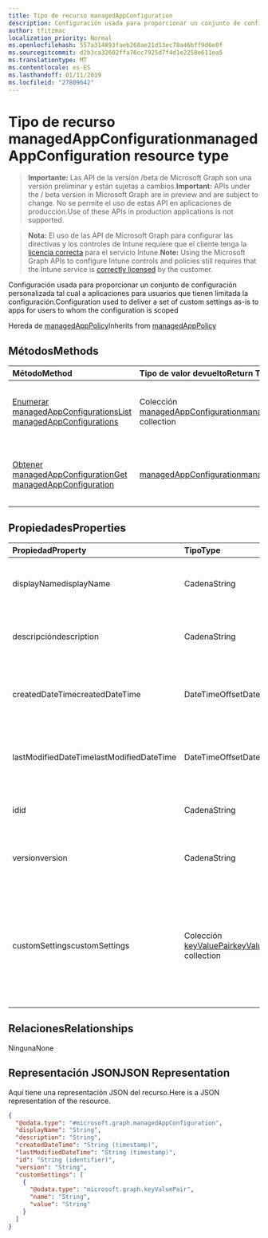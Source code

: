 ```yaml
---
title: Tipo de recurso managedAppConfiguration
description: Configuración usada para proporcionar un conjunto de configuración personalizada tal cual a aplicaciones para usuarios que tienen limitada la configuración.
author: tfitzmac
localization_priority: Normal
ms.openlocfilehash: 557a314893faeb268ae21d13ec78a46bff9d6e0f
ms.sourcegitcommit: d2b3ca32602ffa76cc7925d7f4d1e2258e611ea5
ms.translationtype: MT
ms.contentlocale: es-ES
ms.lasthandoff: 01/11/2019
ms.locfileid: "27809642"
---
```

# <a name="managedappconfiguration-resource-type"></a><span data-ttu-id="25c4a-103">Tipo de recurso managedAppConfiguration</span><span class="sxs-lookup"><span data-stu-id="25c4a-103">managedAppConfiguration resource type</span></span>

> <span data-ttu-id="25c4a-104">**Importante:** Las API de la versión /beta de Microsoft Graph son una versión preliminar y están sujetas a cambios.</span><span class="sxs-lookup"><span data-stu-id="25c4a-104">**Important:** APIs under the / beta version in Microsoft Graph are in preview and are subject to change.</span></span> <span data-ttu-id="25c4a-105">No se permite el uso de estas API en aplicaciones de producción.</span><span class="sxs-lookup"><span data-stu-id="25c4a-105">Use of these APIs in production applications is not supported.</span></span>

> <span data-ttu-id="25c4a-106">**Nota:** El uso de las API de Microsoft Graph para configurar las directivas y los controles de Intune requiere que el cliente tenga la [licencia correcta](https://go.microsoft.com/fwlink/?linkid=839381) para el servicio Intune.</span><span class="sxs-lookup"><span data-stu-id="25c4a-106">**Note:** Using the Microsoft Graph APIs to configure Intune controls and policies still requires that the Intune service is [correctly licensed](https://go.microsoft.com/fwlink/?linkid=839381) by the customer.</span></span>

<span data-ttu-id="25c4a-107">Configuración usada para proporcionar un conjunto de configuración personalizada tal cual a aplicaciones para usuarios que tienen limitada la configuración.</span><span class="sxs-lookup"><span data-stu-id="25c4a-107">Configuration used to deliver a set of custom settings as-is to apps for users to whom the configuration is scoped</span></span>

<span data-ttu-id="25c4a-108">Hereda de [managedAppPolicy](../resources/intune-mam-managedapppolicy.md)</span><span class="sxs-lookup"><span data-stu-id="25c4a-108">Inherits from [managedAppPolicy](../resources/intune-mam-managedapppolicy.md)</span></span>

## <a name="methods"></a><span data-ttu-id="25c4a-109">Métodos</span><span class="sxs-lookup"><span data-stu-id="25c4a-109">Methods</span></span>
|<span data-ttu-id="25c4a-110">Método</span><span class="sxs-lookup"><span data-stu-id="25c4a-110">Method</span></span>|<span data-ttu-id="25c4a-111">Tipo de valor devuelto</span><span class="sxs-lookup"><span data-stu-id="25c4a-111">Return Type</span></span>|<span data-ttu-id="25c4a-112">Descripción</span><span class="sxs-lookup"><span data-stu-id="25c4a-112">Description</span></span>|
|:---|:---|:---|
|[<span data-ttu-id="25c4a-113">Enumerar managedAppConfigurations</span><span class="sxs-lookup"><span data-stu-id="25c4a-113">List managedAppConfigurations</span></span>](../api/intune-mam-managedappconfiguration-list.md)|<span data-ttu-id="25c4a-114">Colección [managedAppConfiguration](../resources/intune-mam-managedappconfiguration.md)</span><span class="sxs-lookup"><span data-stu-id="25c4a-114">[managedAppConfiguration](../resources/intune-mam-managedappconfiguration.md) collection</span></span>|<span data-ttu-id="25c4a-115">Enumere las propiedades y las relaciones de los objetos [managedAppConfiguration](../resources/intune-mam-managedappconfiguration.md).</span><span class="sxs-lookup"><span data-stu-id="25c4a-115">List properties and relationships of the [managedAppConfiguration](../resources/intune-mam-managedappconfiguration.md) objects.</span></span>|
|[<span data-ttu-id="25c4a-116">Obtener managedAppConfiguration</span><span class="sxs-lookup"><span data-stu-id="25c4a-116">Get managedAppConfiguration</span></span>](../api/intune-mam-managedappconfiguration-get.md)|[<span data-ttu-id="25c4a-117">managedAppConfiguration</span><span class="sxs-lookup"><span data-stu-id="25c4a-117">managedAppConfiguration</span></span>](../resources/intune-mam-managedappconfiguration.md)|<span data-ttu-id="25c4a-118">Lea las propiedades y las relaciones del objeto [managedAppConfiguration](../resources/intune-mam-managedappconfiguration.md).</span><span class="sxs-lookup"><span data-stu-id="25c4a-118">Read properties and relationships of the [managedAppConfiguration](../resources/intune-mam-managedappconfiguration.md) object.</span></span>|

## <a name="properties"></a><span data-ttu-id="25c4a-119">Propiedades</span><span class="sxs-lookup"><span data-stu-id="25c4a-119">Properties</span></span>
|<span data-ttu-id="25c4a-120">Propiedad</span><span class="sxs-lookup"><span data-stu-id="25c4a-120">Property</span></span>|<span data-ttu-id="25c4a-121">Tipo</span><span class="sxs-lookup"><span data-stu-id="25c4a-121">Type</span></span>|<span data-ttu-id="25c4a-122">Descripción</span><span class="sxs-lookup"><span data-stu-id="25c4a-122">Description</span></span>|
|:---|:---|:---|
|<span data-ttu-id="25c4a-123">displayName</span><span class="sxs-lookup"><span data-stu-id="25c4a-123">displayName</span></span>|<span data-ttu-id="25c4a-124">Cadena</span><span class="sxs-lookup"><span data-stu-id="25c4a-124">String</span></span>|<span data-ttu-id="25c4a-125">Nombre para mostrar de la directiva.</span><span class="sxs-lookup"><span data-stu-id="25c4a-125">Policy display name.</span></span> <span data-ttu-id="25c4a-126">Heredado de [managedAppPolicy](../resources/intune-mam-managedapppolicy.md).</span><span class="sxs-lookup"><span data-stu-id="25c4a-126">Inherited from [managedAppPolicy](../resources/intune-mam-managedapppolicy.md)</span></span>|
|<span data-ttu-id="25c4a-127">descripción</span><span class="sxs-lookup"><span data-stu-id="25c4a-127">description</span></span>|<span data-ttu-id="25c4a-128">Cadena</span><span class="sxs-lookup"><span data-stu-id="25c4a-128">String</span></span>|<span data-ttu-id="25c4a-129">Descripción de la directiva.</span><span class="sxs-lookup"><span data-stu-id="25c4a-129">The policy's description.</span></span> <span data-ttu-id="25c4a-130">Heredado de [managedAppPolicy](../resources/intune-mam-managedapppolicy.md).</span><span class="sxs-lookup"><span data-stu-id="25c4a-130">Inherited from [managedAppPolicy](../resources/intune-mam-managedapppolicy.md)</span></span>|
|<span data-ttu-id="25c4a-131">createdDateTime</span><span class="sxs-lookup"><span data-stu-id="25c4a-131">createdDateTime</span></span>|<span data-ttu-id="25c4a-132">DateTimeOffset</span><span class="sxs-lookup"><span data-stu-id="25c4a-132">DateTimeOffset</span></span>|<span data-ttu-id="25c4a-133">Fecha y hora de creación de la directiva.</span><span class="sxs-lookup"><span data-stu-id="25c4a-133">The date and time the policy was created.</span></span> <span data-ttu-id="25c4a-134">Heredado de [managedAppPolicy](../resources/intune-mam-managedapppolicy.md).</span><span class="sxs-lookup"><span data-stu-id="25c4a-134">Inherited from [managedAppPolicy](../resources/intune-mam-managedapppolicy.md)</span></span>|
|<span data-ttu-id="25c4a-135">lastModifiedDateTime</span><span class="sxs-lookup"><span data-stu-id="25c4a-135">lastModifiedDateTime</span></span>|<span data-ttu-id="25c4a-136">DateTimeOffset</span><span class="sxs-lookup"><span data-stu-id="25c4a-136">DateTimeOffset</span></span>|<span data-ttu-id="25c4a-137">Última vez que se modificó la directiva.</span><span class="sxs-lookup"><span data-stu-id="25c4a-137">Last time the policy was modified.</span></span> <span data-ttu-id="25c4a-138">Heredado de [managedAppPolicy](../resources/intune-mam-managedapppolicy.md).</span><span class="sxs-lookup"><span data-stu-id="25c4a-138">Inherited from [managedAppPolicy](../resources/intune-mam-managedapppolicy.md)</span></span>|
|<span data-ttu-id="25c4a-139">id</span><span class="sxs-lookup"><span data-stu-id="25c4a-139">id</span></span>|<span data-ttu-id="25c4a-140">Cadena</span><span class="sxs-lookup"><span data-stu-id="25c4a-140">String</span></span>|<span data-ttu-id="25c4a-141">Clave de la entidad.</span><span class="sxs-lookup"><span data-stu-id="25c4a-141">Key of the entity.</span></span> <span data-ttu-id="25c4a-142">Heredado de [managedAppPolicy](../resources/intune-mam-managedapppolicy.md).</span><span class="sxs-lookup"><span data-stu-id="25c4a-142">Inherited from [managedAppPolicy](../resources/intune-mam-managedapppolicy.md)</span></span>|
|<span data-ttu-id="25c4a-143">version</span><span class="sxs-lookup"><span data-stu-id="25c4a-143">version</span></span>|<span data-ttu-id="25c4a-144">Cadena</span><span class="sxs-lookup"><span data-stu-id="25c4a-144">String</span></span>|<span data-ttu-id="25c4a-145">Versión de la entidad.</span><span class="sxs-lookup"><span data-stu-id="25c4a-145">Version of the entity.</span></span> <span data-ttu-id="25c4a-146">Heredado de [managedAppPolicy](../resources/intune-mam-managedapppolicy.md).</span><span class="sxs-lookup"><span data-stu-id="25c4a-146">Inherited from [managedAppPolicy](../resources/intune-mam-managedapppolicy.md)</span></span>|
|<span data-ttu-id="25c4a-147">customSettings</span><span class="sxs-lookup"><span data-stu-id="25c4a-147">customSettings</span></span>|<span data-ttu-id="25c4a-148">Colección [keyValuePair](../resources/intune-shared-keyvaluepair.md)</span><span class="sxs-lookup"><span data-stu-id="25c4a-148">[keyValuePair](../resources/intune-shared-keyvaluepair.md) collection</span></span>|<span data-ttu-id="25c4a-149">Un conjunto de pares de clave de cadena y valor de cadena que se va a enviar a las aplicaciones para aquellos usuarios que tienen limitada la configuración, sin modificar por este servicio</span><span class="sxs-lookup"><span data-stu-id="25c4a-149">A set of string key and string value pairs to be sent to apps for users to whom the configuration is scoped, unalterned by this service</span></span>|

## <a name="relationships"></a><span data-ttu-id="25c4a-150">Relaciones</span><span class="sxs-lookup"><span data-stu-id="25c4a-150">Relationships</span></span>
<span data-ttu-id="25c4a-151">Ninguna</span><span class="sxs-lookup"><span data-stu-id="25c4a-151">None</span></span>
## <a name="json-representation"></a><span data-ttu-id="25c4a-152">Representación JSON</span><span class="sxs-lookup"><span data-stu-id="25c4a-152">JSON Representation</span></span>
<span data-ttu-id="25c4a-153">Aquí tiene una representación JSON del recurso.</span><span class="sxs-lookup"><span data-stu-id="25c4a-153">Here is a JSON representation of the resource.</span></span>
<!-- {
  "blockType": "resource",
  "keyProperty": "id",
  "@odata.type": "microsoft.graph.managedAppConfiguration"
}
-->
``` json
{
  "@odata.type": "#microsoft.graph.managedAppConfiguration",
  "displayName": "String",
  "description": "String",
  "createdDateTime": "String (timestamp)",
  "lastModifiedDateTime": "String (timestamp)",
  "id": "String (identifier)",
  "version": "String",
  "customSettings": [
    {
      "@odata.type": "microsoft.graph.keyValuePair",
      "name": "String",
      "value": "String"
    }
  ]
}
```





